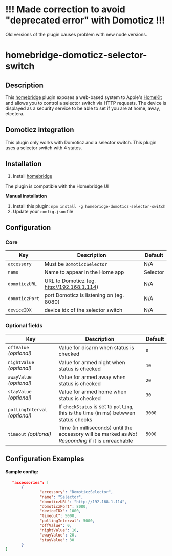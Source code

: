 # !!! Made correction to avoid "deprecated error" with Domoticz !!!
Old versions of the plugin causes problem with new node versions.

# homebridge-domoticz-selector-switch

## Description

This [homebridge](https://github.com/nfarina/homebridge) plugin exposes a web-based system to Apple's [HomeKit](http://www.apple.com/ios/home/) and allows you to control a selector switch via HTTP requests. The device is displayed as a security service to be able to set if you are at home, away, etcetera.

## Domoticz integration

This plugin only works with Domoticz and a selector switch. This plugin uses a selector switch with 4 states.

## Installation

1. Install [homebridge](https://github.com/nfarina/homebridge#installation-details)

The plugin is compatible with the Homebridge UI

**Manual installation** 
1. Install this plugin: `npm install -g homebridge-domoticz-selector-switch`
2. Update your `config.json` file

## Configuration

### Core
| Key | Description | Default |
| --- | --- | --- |
| `accessory` | Must be `DomoticzSelector` | N/A |
| `name` | Name to appear in the Home app | Selector |
| `domoticzURL` | URL to Domoticz (eg. http://192.168.1.114) | N/A |
| `domoticzPort` | port Domoticz is listening on (eg. 8080) | N/A |
| `deviceIDX` | device idx of the selector switch | N/A | 

### Optional fields
| Key | Description | Default |
| --- | --- | --- |
| `offValue` _(optional)_ | Value for disarm when status is checked | `0` |
| `nightValue` _(optional)_ | Value for armed night when status is checked | `10` |
| `awayValue` _(optional)_ | Value for armed away when status is checked | `20` |
| `stayValue` _(optional)_ | Value for armed home when status is checked | `30` |
| `pollingInterval` _(optional)_ | If `checkStatus` is set to `polling`, this is the time (in ms) betwwen status checks| `3000` |
| `timeout` _(optional)_ | Time (in milliseconds) until the accessory will be marked as _Not Responding_ if it is unreachable | `5000` |

## Configuration Examples

#### Sample config:

 ```json
    "accessories": [
        {
                "accessory": "DomoticzSelector",
                "name": "Selector",
                "domoticzURL": "http://192.168.1.114",
                "domoticzPort": 8080,
                "deviceIDX": 1000,
                "timeout": 5000,
                "pollingInterval": 5000,
                "offValue": 0,
                "nightValue": 10,
                "awayValue": 20,
                "stayValue": 30
        }
]
```    
